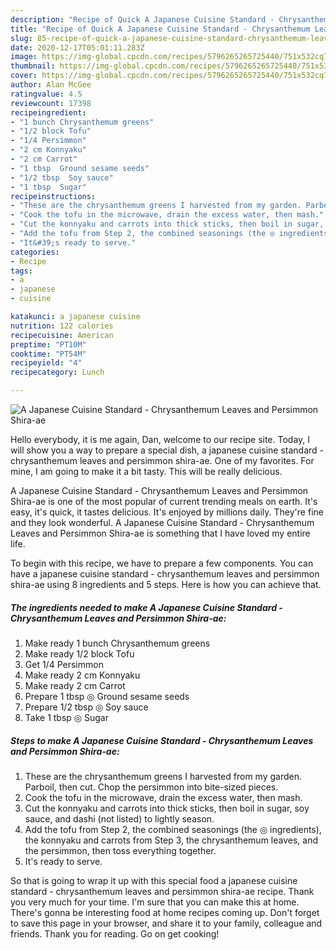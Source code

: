 ```yaml
---
description: "Recipe of Quick A Japanese Cuisine Standard - Chrysanthemum Leaves and Persimmon Shira-ae"
title: "Recipe of Quick A Japanese Cuisine Standard - Chrysanthemum Leaves and Persimmon Shira-ae"
slug: 85-recipe-of-quick-a-japanese-cuisine-standard-chrysanthemum-leaves-and-persimmon-shira-ae
date: 2020-12-17T05:01:11.283Z
image: https://img-global.cpcdn.com/recipes/5796265265725440/751x532cq70/a-japanese-cuisine-standard-chrysanthemum-leaves-and-persimmon-shira-ae-recipe-main-photo.jpg
thumbnail: https://img-global.cpcdn.com/recipes/5796265265725440/751x532cq70/a-japanese-cuisine-standard-chrysanthemum-leaves-and-persimmon-shira-ae-recipe-main-photo.jpg
cover: https://img-global.cpcdn.com/recipes/5796265265725440/751x532cq70/a-japanese-cuisine-standard-chrysanthemum-leaves-and-persimmon-shira-ae-recipe-main-photo.jpg
author: Alan McGee
ratingvalue: 4.5
reviewcount: 17398
recipeingredient:
- "1 bunch Chrysanthemum greens"
- "1/2 block Tofu"
- "1/4 Persimmon"
- "2 cm Konnyaku"
- "2 cm Carrot"
- "1 tbsp  Ground sesame seeds"
- "1/2 tbsp  Soy sauce"
- "1 tbsp  Sugar"
recipeinstructions:
- "These are the chrysanthemum greens I harvested from my garden. Parboil, then cut. Chop the persimmon into bite-sized pieces."
- "Cook the tofu in the microwave, drain the excess water, then mash."
- "Cut the konnyaku and carrots into thick sticks, then boil in sugar, soy sauce, and dashi (not listed) to lightly season."
- "Add the tofu from Step 2, the combined seasonings (the ◎ ingredients), the konnyaku and carrots from Step 3, the chrysanthemum leaves, and the persimmon, then toss everything together."
- "It&#39;s ready to serve."
categories:
- Recipe
tags:
- a
- japanese
- cuisine

katakunci: a japanese cuisine 
nutrition: 122 calories
recipecuisine: American
preptime: "PT10M"
cooktime: "PT54M"
recipeyield: "4"
recipecategory: Lunch

---
```



![A Japanese Cuisine Standard - Chrysanthemum Leaves and Persimmon Shira-ae](https://img-global.cpcdn.com/recipes/5796265265725440/751x532cq70/a-japanese-cuisine-standard-chrysanthemum-leaves-and-persimmon-shira-ae-recipe-main-photo.jpg)

Hello everybody, it is me again, Dan, welcome to our recipe site. Today, I will show you a way to prepare a special dish, a japanese cuisine standard - chrysanthemum leaves and persimmon shira-ae. One of my favorites. For mine, I am going to make it a bit tasty. This will be really delicious.

A Japanese Cuisine Standard - Chrysanthemum Leaves and Persimmon Shira-ae is one of the most popular of current trending meals on earth. It's easy, it's quick, it tastes delicious. It's enjoyed by millions daily. They're fine and they look wonderful. A Japanese Cuisine Standard - Chrysanthemum Leaves and Persimmon Shira-ae is something that I have loved my entire life.




To begin with this recipe, we have to prepare a few components. You can have a japanese cuisine standard - chrysanthemum leaves and persimmon shira-ae using 8 ingredients and 5 steps. Here is how you can achieve that.

<!--inarticleads1-->

##### The ingredients needed to make A Japanese Cuisine Standard - Chrysanthemum Leaves and Persimmon Shira-ae:

1. Make ready 1 bunch Chrysanthemum greens
1. Make ready 1/2 block Tofu
1. Get 1/4 Persimmon
1. Make ready 2 cm Konnyaku
1. Make ready 2 cm Carrot
1. Prepare 1 tbsp ◎ Ground sesame seeds
1. Prepare 1/2 tbsp ◎ Soy sauce
1. Take 1 tbsp ◎ Sugar




<!--inarticleads2-->

##### Steps to make A Japanese Cuisine Standard - Chrysanthemum Leaves and Persimmon Shira-ae:

1. These are the chrysanthemum greens I harvested from my garden. Parboil, then cut. Chop the persimmon into bite-sized pieces.
1. Cook the tofu in the microwave, drain the excess water, then mash.
1. Cut the konnyaku and carrots into thick sticks, then boil in sugar, soy sauce, and dashi (not listed) to lightly season.
1. Add the tofu from Step 2, the combined seasonings (the ◎ ingredients), the konnyaku and carrots from Step 3, the chrysanthemum leaves, and the persimmon, then toss everything together.
1. It&#39;s ready to serve.




So that is going to wrap it up with this special food a japanese cuisine standard - chrysanthemum leaves and persimmon shira-ae recipe. Thank you very much for your time. I'm sure that you can make this at home. There's gonna be interesting food at home recipes coming up. Don't forget to save this page in your browser, and share it to your family, colleague and friends. Thank you for reading. Go on get cooking!
